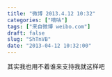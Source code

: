 ```yaml
---
title: "微博 2013.4.12 10:32"
categories: ["嘀咕"]
tags: ["来自微博 weibo.com"]
draft: false
slug: "ShTnVB"
date: "2013-04-12 10:32:00"
---
```


<p>其实我也用不着谁来支持我就这样吧 ​​​​</p>
